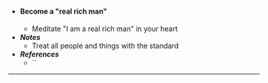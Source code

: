 - #### Become a "real rich man"
    - Meditate "I am a real rich man" in your heart
- ***Notes***
    - Treat all people and things with the standard
- ***References***
    - ``
- ---
